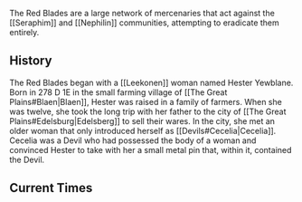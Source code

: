 The Red Blades are a large network of mercenaries that act against the [[Seraphim]] and [[Nephilin]] communities, attempting to eradicate them entirely. 

## History

The Red Blades began with a [[Leekonen]] woman named Hester Yewblane. Born in 278 D 1E in the small farming village of [[The Great Plains#Blaen|Blaen]], Hester was raised in a family of farmers. When she was twelve, she took the long trip with her father to the city of [[The Great Plains#Edelsburg|Edelsberg]] to sell their wares. In the city, she met an older woman that only introduced herself as [[Devils#Cecelia|Cecelia]]. Cecelia was a Devil who had possessed the body of a woman and convinced Hester to take with her a small metal pin that, within it, contained the Devil.



## Current Times